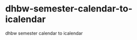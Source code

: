 dhbw-semester-calendar-to-icalendar
===================================

dhbw semester calendar to icalendar
